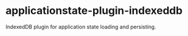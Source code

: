 # applicationstate-plugin-indexeddb

IndexedDB plugin for application state loading and persisting.
